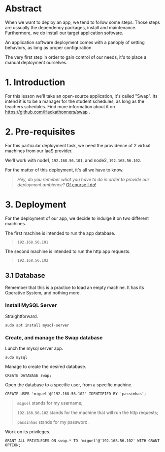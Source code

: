 # Abstract
When we want to deploy an app, we tend to follow some steps. Those steps are ussually the dependency packages, install and maintenance. Furthermore, we do install our target application software.

An application software deployment comes with a panoply of setting behaviors, as long as proper configuration.

The very first step in order to gain control of our needs, it's to place a manual deployment ourselves.

# 1. Introduction
For this lesson we'll take an open-source application, it's called "Swap". Its intend it is to be a manager for the student schedules, as long as the teachers schedules. Find more information about it on https://github.com/Hackathonners/swap .

# 2. Pre-requisites
For this particular deployment task, we need the providence of 2 virtual machines from our IaaS provider.

We'll work with node1, ```192.168.56.101```, and node2, ```192.168.56.102```.

For the matter of this deployment, it's all we have to know.
> *Hey, do you remeber what you have to do in order to provide our deployment ambience?* [Of course I do!](Cloud-Computing-Applications-and-Services/0.CreateVMs_IaaS)

# 3. Deployment
For the deployment of our app, we decide to indulge it on two different machines.

The first machine is intended to run the app database.
> ```192.168.56.101```

The second machine is intended to run the http app requests.
> ```192.168.56.102```

## 3.1 Database
Remember that this is a practice to load an empty machine. It has its Operative System, and nothing more.

### Install MySQL Server
Straightforward.
```
sudo apt install mysql-server
```

### Create, and manage the Swap database
Lunch the mysql server app.
```
sudo mysql
```

Manage to create the desired database.
```
CREATE DATABASE swap;
```

Open the database to a specific user, from a specific machine.
```
CREATE USER 'miguel'@'192.168.56.102' IDENTIFIED BY 'passinhas';
```
> ```miguel``` stands for my username;
> 
> ```192.168.56.102``` stands for the machine that will run the http requests;
> 
> ```passinhas``` stands for my password.

Work on its privileges.
```
GRANT ALL PRIVILEGES ON swap.* TO 'miguel'@'192.168.56.102' WITH GRANT OPTION;
```
